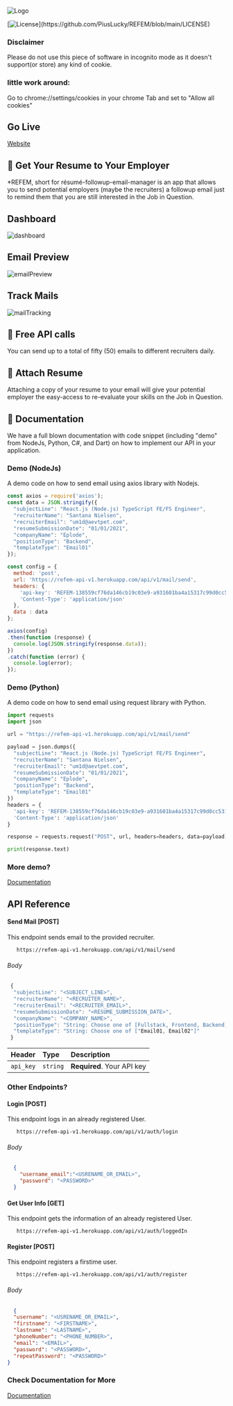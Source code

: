![Logo](https://user-images.githubusercontent.com/32282934/148679332-e9069c6f-8092-46ba-a18c-f1e6f8db853a.png)

[![License](https://img.shields.io/apm/l/atomic-design-ui.svg?)](https://github.com/PiusLucky/REFEM/blob/main/LICENSE)

### Disclaimer
Please do not use this piece of software in incognito mode as it doesn't support(or store) any kind of cookie.

### little work around: 
Go to chrome://settings/cookies in your chrome Tab and set to "Allow all cookies"

## Go Live
[Website](https://refem.vercel.app)

## :checkered_flag: Get Your Resume to Your Employer
*REFEM, short for résumé-followup-email-manager is an app that allows you to send potential employers (maybe the recruiters) a followup email just to remind them that you are still interested in the Job in Question.

## Dashboard
![dashboard](https://user-images.githubusercontent.com/32282934/148679388-00644f28-438a-4fc2-8a6e-659acd024c44.png)

## Email Preview
![emailPreview](https://user-images.githubusercontent.com/32282934/148679410-e691ca07-2075-4d90-93d2-4a964e76f36e.png)

## Track Mails
![mailTracking](https://user-images.githubusercontent.com/32282934/148679421-4806a7af-413d-498b-a16e-90e0ae9cf679.png)


## :traffic_light: Free API calls
You can send up to a total of fifty (50) emails to different recruiters daily.

## :pencil: Attach Resume
Attaching a copy of your resume to your email will give your potential employer the easy-access to re-evaluate your skills on the Job in Question.

## :traffic_light: Documentation
We have a full blown documentation with code snippet (including "demo" from NodeJs, Python, C#, and Dart) on how to implement our API in your application.


### Demo (NodeJs)
A demo code on how to send email using axios library with Nodejs.

```js
const axios = require('axios');
const data = JSON.stringify({
  "subjectLine": "React.js (Node.js) TypeScript FE/FS Engineer",
  "recruiterName": "Santana Nielsen",
  "recruiterEmail": "um1d@aevtpet.com",
  "resumeSubmissionDate": "01/01/2021",
  "companyName": "Eplode",
  "positionType": "Backend",
  "templateType": "Email01"
});

const config = {
  method: 'post',
  url: 'https://refem-api-v1.herokuapp.com/api/v1/mail/send',
  headers: { 
    'api-key': 'REFEM-138559cf76da146cb19c03e9-a931601ba4a15317c99d0cc531ab0f0cd3', 
    'Content-Type': 'application/json'
  },
  data : data
};

axios(config)
.then(function (response) {
  console.log(JSON.stringify(response.data));
})
.catch(function (error) {
  console.log(error);
});
```


### Demo (Python)
A demo code on how to send email using request library with Python.
```py
import requests
import json

url = "https://refem-api-v1.herokuapp.com/api/v1/mail/send"

payload = json.dumps({
  "subjectLine": "React.js (Node.js) TypeScript FE/FS Engineer",
  "recruiterName": "Santana Nielsen",
  "recruiterEmail": "um1d@aevtpet.com",
  "resumeSubmissionDate": "01/01/2021",
  "companyName": "Eplode",
  "positionType": "Backend",
  "templateType": "Email01"
})
headers = {
  'api-key': 'REFEM-138559cf76da146cb19c03e9-a931601ba4a15317c99d0cc531ab0f0cd3',
  'Content-Type': 'application/json'
}

response = requests.request("POST", url, headers=headers, data=payload)

print(response.text)
```

### More demo?

[Documentation](https://refem.vercel.app/documentation)


## API Reference

#### Send Mail [POST]
This endpoint sends email to the provided recruiter.

```terminal
   https://refem-api-v1.herokuapp.com/api/v1/mail/send
```
###### Body
```js
 {
  "subjectLine": "<SUBJECT_LINE>",
  "recruiterName": "<RECRUITER_NAME>",
  "recruiterEmail": "<RECRUITER_EMAIL>",
  "resumeSubmissionDate": "<RESUME_SUBMISSION_DATE>",
  "companyName": "<COMPANY_NAME>",
  "positionType": "String: Choose one of [Fullstack, Frontend, Backend]",
  "templateType": "String: Choose one of ["Email01, Email02"]"
 }
```

| Header    | Type     | Description                |
| :-------- | :------- | :------------------------- |
| `api_key` | `string` | **Required**. Your API key |



### Other Endpoints?

#### Login [POST]
This endpoint logs in an already registered User.

```terminal
   https://refem-api-v1.herokuapp.com/api/v1/auth/login
```
###### Body
```json
  {
    "username_email":"<USRENAME_OR_EMAIL>",
    "password": "<PASSWORD>"
  }
```

#### Get User Info [GET]
This endpoint gets the information of an already registered User.

```terminal
   https://refem-api-v1.herokuapp.com/api/v1/auth/loggedIn
```

#### Register [POST]
This endpoint registers a firstime user.

```terminal
   https://refem-api-v1.herokuapp.com/api/v1/auth/register
```
###### Body
```json
  {
  "username": "<USRENAME_OR_EMAIL>",
  "firstname": "<FIRSTNAME>",
  "lastname": "<LASTNAME>",
  "phoneNumber": "<PHONE_NUMBER>",
  "email": "<EMAIL>",
  "password": "<PASSWORD>",
  "repeatPassword": "<PASSWORD>"
}
```


### Check Documentation for More

[Documentation](https://refem.vercel.app/documentation)
